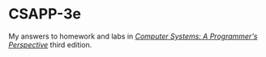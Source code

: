 # CSAPP-3e

My answers to homework and labs in [*Computer Systems: A Programmer's Perspective*](http://csapp.cs.cmu.edu/3e/home.html) third edition.
